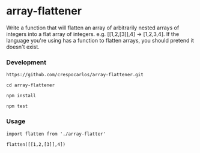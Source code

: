 # array-flattener

Write a function that will flatten an array of arbitrarily nested arrays of integers into a flat array of integers. e.g. [[1,2,[3]],4] → [1,2,3,4]. If the language you're using has a function to flatten arrays, you should pretend it doesn't exist.


### Development

```
https://github.com/crespocarlos/array-flattener.git

cd array-flattener

npm install

npm test

```

### Usage

```
import flatten from './array-flatter'

flatten([[1,2,[3]],4])

```


